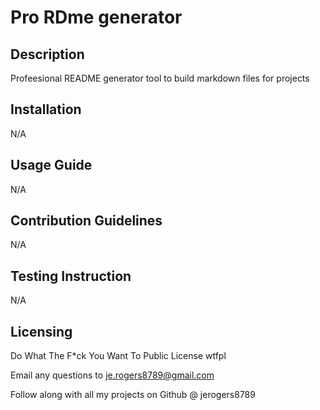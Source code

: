 # Pro RDme generator

  ## Description ##
  Profeesional README generator tool to build markdown files for projects
  ## Installation ##
  N/A
  ## Usage Guide ##
  N/A
  ## Contribution Guidelines ##
  N/A
  ## Testing Instruction ##
  N/A
  ## Licensing ##
  Do What The F*ck You Want To Public License	wtfpl
  
  Email any questions to je.rogers8789@gmail.com

  Follow along with all my projects on Github @ jerogers8789


